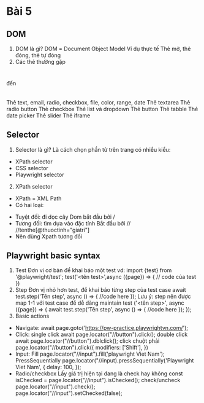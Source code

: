 # Bài 5 
## DOM
1. DOM là gì?
DOM = Document Object Model 
Ví dụ thực tế 
Thẻ mở, thẻ đóng, thẻ tự đóng
2. Các thẻ thường gặp
<div>
<h1></h1> đến <h6></h6>
<form></form>
Thẻ text, email, radio, checkbox, file, color, range, date
Thẻ textarea
Thẻ radio button
Thẻ checkbox
Thẻ list và dropdown
Thẻ button
Thẻ tabble
Thẻ date picker
Thẻ slider
Thẻ iframe

##  Selector 
1. Selector là gì?
Là cách chọn phần tử trên trang
có nhiểu kiểu:
* XPath selector
* CSS selector
* Playwright selector
2. XPath selector
- XPath = XML Path 
- Có hai loại: 
* Tuyệt đối: đi dọc cây Dom bắt đầu bởi / 
* Tương đối: tìm dựa vào đặc tính
Bắt đầu bởi // 
//tenthe[@thuoctinh="giatri"]
* Nên dùng Xpath tương đối

## Playwright basic syntax
1. Test
Đơn vị cơ bản để khai báo một test
vd:
import {test} from '@playwright/test';
test('<tên test>',async ({page}) => {
    // code của test
})
2. Step
Đơn vị nhỏ hơn test, để khai báo từng step của test case
await test.step('Tên step', async () => {
    //code here
});
Lưu ý: step nên được map 1-1 với test case để dễ dàng maintain 
test ('<tên step>', async ({page}) => {
    await test.step('Tên step', async () => {
    //code here
    });
});
3. Basic actions
- Navigate: 
await page.goto('https://pw-practice.playwrightvn.com/');
- Click:
single click
await page.locator("//button").click();
double click
await page.locator("//button").dblclick();
click chuột phải 
page.locator("//button").click({
    modifiers: ['Shift'],
})
- Input:
Fill
page.locator("//input").fill('playwright Viet Nam');
PressSequentially 
page.locator("//input).pressSequentially('Playwright Viet Nam', {
    delay: 100,
});
- Radio/checkbox
Lấy giá trị hiện tại đang là check hay không
const isChecked = 
page.locator("//input").isChecked();
check/uncheck
page.locator("//input").check();
page.locator("//input").setChecked(false);


